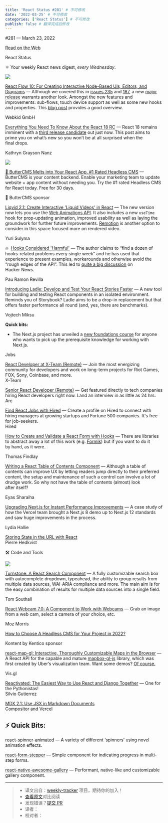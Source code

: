 ```yaml
---
title: 'React Status #281' # 不可修改
date: '2022-03-25' # 不可修改
categories: ['React Status'] # 不可修改
publish: false # 翻译完成后修改
---
```


<!--以上是预览信息，图片一张或限制百字左右，前者优先，全文请使用二级及以下标题-->
<!-- more -->

#​281 — March 23, 2022

[Read on the Web](https://react.statuscode.com/link/121306/web)

React Status

⚛️ Your weekly React news digest, _every Wednesday_.

[![](https://res.cloudinary.com/cpress/image/upload/w_1280,e_sharpen:60/lnxbvkafp9jm51n4ixzd.jpg)](https://react.statuscode.com/link/121307/web)

[React Flow 10: For Creating Interactive Node-Based UIs, Editors, and Diagrams](https://react.statuscode.com/link/121307/web "reactflow.dev") — Although we covered this in [issues 235](https://react.statuscode.com/link/121308/web) and [187](https://react.statuscode.com/link/121309/web), a new [major release](https://react.statuscode.com/link/121310/web) warrants another look. Amongst the new features and improvements: sub-flows, touch device support as well as some new hooks and properties. This [blog post](https://react.statuscode.com/link/121311/web) provides a good overview.

Webkid GmbH

[Everything You Need To Know About the React 18 RC](https://react.statuscode.com/link/121312/web "www.telerik.com") — React 18 remains imminent with a [third release candidate](https://react.statuscode.com/link/121313/web) out just now. This post aims to prime you on what’s new so you won’t be at all surprised when the final drops.

Kathryn Grayson Nanz

[![](https://copm.s3.amazonaws.com/d52404e9.png)](https://react.statuscode.com/link/121314/web)

[🧈 ButterCMS Melts into Your React App. #1 Rated Headless CMS](https://react.statuscode.com/link/121314/web "buttercms.com") — ButterCMS is your content backend. Enable your marketing team to update website + app content without needing you. Try the #1 rated Headless CMS for React today. Free for 30 days.

🧈 ButterCMS sponsor

[Liqvid 2.1: Create Interactive 'Liquid Videos' in React](https://react.statuscode.com/link/121341/web "liqvidjs.org") — The new version now lets you use the [Web Animations API](https://react.statuscode.com/link/121342/web). It also includes a new `useTime` hook for prop-updating animation, improved usability as well as laying the groundwork for further future improvements. [Remotion](https://react.statuscode.com/link/121343/web) is another option to consider in this space focused more on rendered video.

Yuri Sulyma

🔥  [Hooks Considered 'Harmful'](https://react.statuscode.com/link/121316/web "labs.factorialhr.com") — The author claims to “find a dozen of hooks-related problems every single week” and he has used that experience to present examples, workarounds and otherwise avoid the “rough edges of the API”. This led to [quite a big discussion](https://react.statuscode.com/link/121317/web) on Hacker News.

Pau Ramon Revilla

[Introducing Ladle: Develop and Test Your React Stories Faster](https://react.statuscode.com/link/121344/web "www.ladle.dev") — A new tool for building and testing React components in an isolated environment. Reminds you of Storybook? Ladle aims to be a drop-in replacement but that offers faster performance all round (and, yes, there are benchmarks).

Vojtech Miksu

**Quick bits:**

*   The Next.js project has unveiled a [new foundations course](https://react.statuscode.com/link/121315/web) for anyone who wants to pick up the prerequisite knowledge for working with Next.js.

Jobs

[React Developer at X-Team (Remote)](https://react.statuscode.com/link/121318/web) — Join the most energizing community for developers and work on long-term projects for Riot Games, FOX, Sony, Coinbase, and more.  
X-Team

[Senior React Developer (Remote)](https://react.statuscode.com/link/121319/web) — Get featured directly to tech companies hiring React developers right now. Land an interview in as little as 24 hrs.  
Arc

[Find React Jobs with Hired](https://react.statuscode.com/link/121320/web) — Create a profile on Hired to connect with hiring managers at growing startups and Fortune 500 companies. It's free for job-seekers.  
Hired

[How to Create and Validate a React Form with Hooks](https://react.statuscode.com/link/121322/web "www.telerik.com") — There are libraries to abstract away a lot of this work (e.g. [Formik](https://react.statuscode.com/link/121323/web)) but if you want to do it by hand, as it were.

Thomas Findlay

[Writing a React Table of Contents Component](https://react.statuscode.com/link/121325/web "blog.eyas.sh") — Although a table of contents can improve UX by letting readers jump directly to their preferred content, the setup and maintenance of such a control can involve a lot of drudge work. So why not have the table of contents (almost) look after itself?

Eyas Sharaiha

[Upgrading Next.js for Instant Performance Improvements](https://react.statuscode.com/link/121321/web "vercel.com") — A case study of how the Vercel team brought a Next.js 8 demo up to Next.js 12 standards and saw huge improvements in the process.

Lydia Hallie

[Storing State in the URL with React](https://react.statuscode.com/link/121327/web)  
Pierre Hedkvist

🛠 Code and Tools

[![](https://res.cloudinary.com/cpress/image/upload/w_1280,e_sharpen:60/y0s6sejeq6drq1yosjri.jpg)](https://react.statuscode.com/link/121329/web)

[Turnstone: A React Search Component](https://react.statuscode.com/link/121329/web "tomsouthall.com") — A fully customizable search box with autocomplete dropdown, typeahead, the ability to group results from multiple data sources, WAI-ARIA compliance and more. The main aim is for the easy combination of results for multiple data sources into a single field.

Tom Southall

[React Webcam 7.0: A Component to Work with Webcams](https://react.statuscode.com/link/121331/web "github.com") — Grab an image from a web cam, select a camera of your choice, etc.

Moz Morris

[How to Choose A Headless CMS for Your Project in 2022?](https://react.statuscode.com/link/121332/web "kontent.ai")

Kontent by Kentico sponsor

[react-map-gl: Interactive, Thoroughly Customizable Maps in the Browser](https://react.statuscode.com/link/121333/web "github.com") — A React API for the capable and mature [mapbox-gl-js](https://react.statuscode.com/link/121334/web) library, which was first created by Uber’s visualization team. Want some demos? [Of course.](https://react.statuscode.com/link/121335/web)

Vis.gl

[Reactivated: The Easiest Way to Use React and Django Together](https://react.statuscode.com/link/121336/web) — One for the Pythonistas!  
Silvio Gutierrez

[MDX 2.1: Use JSX in Markdown Documents](https://react.statuscode.com/link/121337/web)  
Compositor and Vercel

⚡️ Quick Bits:
--------------

[react-spinner-animated](https://react.statuscode.com/link/121338/web) — A variety of different ‘spinners’ using novel animation effects.

[react-form-stepper](https://react.statuscode.com/link/121339/web) — Simple component for indicating progress in multi-step forms.

[react-native-awesome-gallery](https://react.statuscode.com/link/121340/web) — Performant, native-like and customizable gallery component.

---
> * 译文出自：[weekly-tracker](https://github.com/FEDarling/weekly-tracker) 项目，期待你的加入！
> * [查看原文](https://react.statuscode.com/issues/281)对比阅读
> * 发现错误？[提交 PR](https://github.com/FEDarling/weekly-tracker/blob/main/weeklys/react_status/281)
> * 译者：
> * 校对者：
